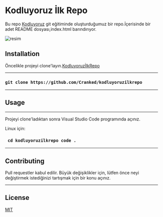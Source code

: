 
# **Kodluyoruz İlk Repo**

Bu repo [Kodluyoruz](https://kodluyoruz.org) git eğitiminde oluşturduğumuz bir repo.İçerisinde bir adet README dosyası,index.html barındırıyor.

![resim](https://www.nalanunal.com.tr/wp-content/uploads/2013/05/deniz-manzara-cizimi.jpg)

## **Installation**

Öncelikle projeyi clone'layın.[KodluyoruzİlkRepo](https://github.com/Cranked/kodluyoruzilkrepo)

---
### `git clone https://github.com/Cranked/kodluyoruzilkrepo`
---

## **Usage**
---
Projeyi clone'ladıktan sonra Visual Studio Code programında açınız.

Linux için:

### ```  cd kodluyoruzilkrepo code . ```

---

## **Contributing**
Pull requestler kabul edilir. Büyük değişiklikler için, lütfen önce neyi değiştirmek istediğinizi tartışmak için bir konu açınız.

---

## **License**
[MIT](https://choosealicense.com/licenses/mit/)
